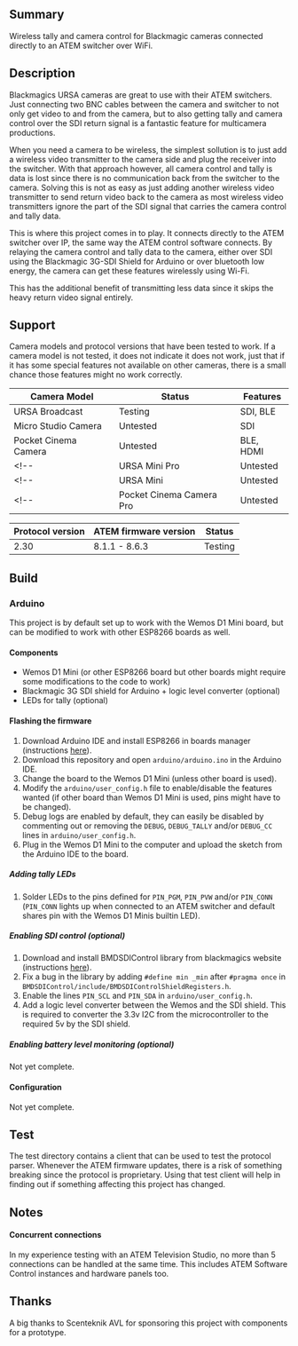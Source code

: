 ## Summary
Wireless tally and camera control for Blackmagic cameras connected directly to an ATEM switcher over WiFi.

## Description
Blackmagics URSA cameras are great to use with their ATEM switchers.
Just connecting two BNC cables between the camera and switcher to not only get video to and from the camera, but to also getting tally and camera control over the SDI return signal is a fantastic feature for multicamera productions.

When you need a camera to be wireless, the simplest sollution is to just add a wireless video transmitter to the camera side and plug the receiver into the switcher.
With that approach however, all camera control and tally is data is lost since there is no communication back from the switcher to the camera.
Solving this is not as easy as just adding another wireless video transmitter to send return video back to the camera as most wireless video transmitters ignore the part of the SDI signal that carries the camera control and tally data.

This is where this project comes in to play.
It connects directly to the ATEM switcher over IP, the same way the ATEM control software connects.
By relaying the camera control and tally data to the camera, either over SDI using the Blackmagic 3G-SDI Shield for Arduino or over bluetooth low energy, the camera can get these features wirelessly using Wi-Fi.

This has the additional benefit of transmitting less data since it skips the heavy return video signal entirely.

## Support
Camera models and protocol versions that have been tested to work.
If a camera model is not tested, it does not indicate it does not work, just that if it has some special features not available on other cameras, there is a small chance those features might no work correctly.

| Camera Model             | Status   | Features  |
| ------------------------ | -------- | --------- |
| URSA Broadcast           | Testing  | SDI, BLE  |
| Micro Studio Camera      | Untested | SDI       |
| Pocket Cinema Camera     | Untested | BLE, HDMI |
<!-- | URSA Mini Pro            | Untested | SDI, BLE  | -->
<!-- | URSA Mini                | Untested | SDI       | -->
<!-- | Pocket Cinema Camera Pro | Untested | BLE, HDMI | -->

| Protocol version | ATEM firmware version | Status  |
| ---------------- | --------------------- | ------- |
| 2.30             | 8.1.1 - 8.6.3         | Testing |

## Build

### Arduino
This project is by default set up to work with the Wemos D1 Mini board, but can be modified to work with other ESP8266 boards as well.

#### Components
* Wemos D1 Mini (or other ESP8266 board but other boards might require some modifications to the code to work)
* Blackmagic 3G SDI shield for Arduino + logic level converter (optional)
* LEDs for tally (optional)

#### Flashing the firmware
1. Download Arduino IDE and install ESP8266 in boards manager (instructions [here](https://github.com/esp8266/Arduino#installing-with-boards-manager)).
2. Download this repository and open `arduino/arduino.ino` in the Arduino IDE.
3. Change the board to the Wemos D1 Mini (unless other board is used).
4. Modify the `arduino/user_config.h` file to enable/disable the features wanted (if other board than Wemos D1 Mini is used, pins might have to be changed).
5. Debug logs are enabled by default, they can easily be disabled by commenting out or removing the `DEBUG`, `DEBUG_TALLY` and/or `DEBUG_CC` lines in `arduino/user_config.h`.
6. Plug in the Wemos D1 Mini to the computer and upload the sketch from the Arduino IDE to the board.

##### Adding tally LEDs
1. Solder LEDs to the pins defined for `PIN_PGM`, `PIN_PVW` and/or `PIN_CONN` (`PIN_CONN` lights up when connected to an ATEM switcher and default shares pin with the Wemos D1 Minis builtin LED).

##### Enabling SDI control (optional)
1. Download and install BMDSDIControl library from blackmagics website (instructions [here](https://documents.blackmagicdesign.com/UserManuals/ShieldForArduinoManual.pdf)).
2. Fix a bug in the library by adding `#define min _min` after `#pragma once` in `BMDSDIControl/include/BMDSDIControlShieldRegisters.h`.
3. Enable the lines `PIN_SCL` and `PIN_SDA` in `arduino/user_config.h`.
4. Add a logic level converter between the Wemos and the SDI shield. This is required to converter the 3.3v I2C from the microcontroller to the required 5v by the SDI shield.

##### Enabling battery level monitoring (optional)
Not yet complete.

#### Configuration
Not yet complete.

## Test
The test directory contains a client that can be used to test the protocol parser.
Whenever the ATEM firmware updates, there is a risk of something breaking since the protocol is proprietary.
Using that test client will help in finding out if something affecting this project has changed.

## Notes

#### Concurrent connections
In my experience testing with an ATEM Television Studio, no more than 5 connections can be handled at the same time. This includes ATEM Software Control instances and hardware panels too.

## Thanks
A big thanks to Scenteknik AVL for sponsoring this project with components for a prototype.
